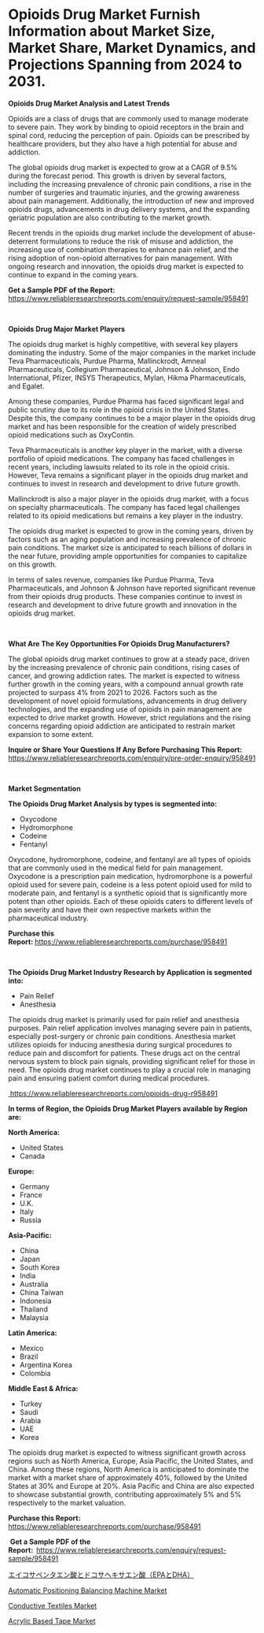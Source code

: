 <p><h1>Opioids Drug Market Furnish Information about Market Size, Market Share, Market Dynamics, and Projections Spanning from 2024 to 2031.</h1></p><p><strong>Opioids Drug Market Analysis and Latest Trends</strong></p>
<p><p>Opioids are a class of drugs that are commonly used to manage moderate to severe pain. They work by binding to opioid receptors in the brain and spinal cord, reducing the perception of pain. Opioids can be prescribed by healthcare providers, but they also have a high potential for abuse and addiction.</p><p>The global opioids drug market is expected to grow at a CAGR of 9.5% during the forecast period. This growth is driven by several factors, including the increasing prevalence of chronic pain conditions, a rise in the number of surgeries and traumatic injuries, and the growing awareness about pain management. Additionally, the introduction of new and improved opioids drugs, advancements in drug delivery systems, and the expanding geriatric population are also contributing to the market growth.</p><p>Recent trends in the opioids drug market include the development of abuse-deterrent formulations to reduce the risk of misuse and addiction, the increasing use of combination therapies to enhance pain relief, and the rising adoption of non-opioid alternatives for pain management. With ongoing research and innovation, the opioids drug market is expected to continue to expand in the coming years.</p></p>
<p><strong>Get a Sample PDF of the Report:&nbsp;</strong> <a href="https://www.reliableresearchreports.com/enquiry/request-sample/958491">https://www.reliableresearchreports.com/enquiry/request-sample/958491</a></p>
<p>&nbsp;</p>
<p><strong>Opioids Drug Major Market Players</strong></p>
<p><p>The opioids drug market is highly competitive, with several key players dominating the industry. Some of the major companies in the market include Teva Pharmaceuticals, Purdue Pharma, Mallinckrodt, Amneal Pharmaceuticals, Collegium Pharmaceutical, Johnson & Johnson, Endo International, Pfizer, INSYS Therapeutics, Mylan, Hikma Pharmaceuticals, and Egalet.</p><p>Among these companies, Purdue Pharma has faced significant legal and public scrutiny due to its role in the opioid crisis in the United States. Despite this, the company continues to be a major player in the opioids drug market and has been responsible for the creation of widely prescribed opioid medications such as OxyContin.</p><p>Teva Pharmaceuticals is another key player in the market, with a diverse portfolio of opioid medications. The company has faced challenges in recent years, including lawsuits related to its role in the opioid crisis. However, Teva remains a significant player in the opioids drug market and continues to invest in research and development to drive future growth.</p><p>Mallinckrodt is also a major player in the opioids drug market, with a focus on specialty pharmaceuticals. The company has faced legal challenges related to its opioid medications but remains a key player in the industry.</p><p>The opioids drug market is expected to grow in the coming years, driven by factors such as an aging population and increasing prevalence of chronic pain conditions. The market size is anticipated to reach billions of dollars in the near future, providing ample opportunities for companies to capitalize on this growth.</p><p>In terms of sales revenue, companies like Purdue Pharma, Teva Pharmaceuticals, and Johnson & Johnson have reported significant revenue from their opioids drug products. These companies continue to invest in research and development to drive future growth and innovation in the opioids drug market.</p></p>
<p>&nbsp;</p>
<p><strong>What Are The Key Opportunities For Opioids Drug Manufacturers?</strong></p>
<p><p>The global opioids drug market continues to grow at a steady pace, driven by the increasing prevalence of chronic pain conditions, rising cases of cancer, and growing addiction rates. The market is expected to witness further growth in the coming years, with a compound annual growth rate projected to surpass 4% from 2021 to 2026. Factors such as the development of novel opioid formulations, advancements in drug delivery technologies, and the expanding use of opioids in pain management are expected to drive market growth. However, strict regulations and the rising concerns regarding opioid addiction are anticipated to restrain market expansion to some extent.</p></p>
<p><strong>Inquire or Share Your Questions If Any Before Purchasing This Report:</strong> <a href="https://www.reliableresearchreports.com/enquiry/pre-order-enquiry/958491">https://www.reliableresearchreports.com/enquiry/pre-order-enquiry/958491</a></p>
<p>&nbsp;</p>
<p><strong>Market Segmentation</strong></p>
<p><strong>The Opioids Drug Market Analysis by types is segmented into:</strong></p>
<p><ul><li>Oxycodone</li><li>Hydromorphone</li><li>Codeine</li><li>Fentanyl</li></ul></p>
<p><p>Oxycodone, hydromorphone, codeine, and fentanyl are all types of opioids that are commonly used in the medical field for pain management. Oxycodone is a prescription pain medication, hydromorphone is a powerful opioid used for severe pain, codeine is a less potent opioid used for mild to moderate pain, and fentanyl is a synthetic opioid that is significantly more potent than other opioids. Each of these opioids caters to different levels of pain severity and have their own respective markets within the pharmaceutical industry.</p></p>
<p><strong>Purchase this Report:&nbsp;</strong><a href="https://www.reliableresearchreports.com/purchase/958491">https://www.reliableresearchreports.com/purchase/958491</a></p>
<p>&nbsp;</p>
<p><strong>The Opioids Drug Market Industry Research by Application is segmented into:</strong></p>
<p><ul><li>Pain Relief</li><li>Anesthesia</li></ul></p>
<p><p>The opioids drug market is primarily used for pain relief and anesthesia purposes. Pain relief application involves managing severe pain in patients, especially post-surgery or chronic pain conditions. Anesthesia market utilizes opioids for inducing anesthesia during surgical procedures to reduce pain and discomfort for patients. These drugs act on the central nervous system to block pain signals, providing significant relief for those in need. The opioids drug market continues to play a crucial role in managing pain and ensuring patient comfort during medical procedures.</p></p>
<p><a href="https://www.reliableresearchreports.com/opioids-drug-r958491">&nbsp;https://www.reliableresearchreports.com/opioids-drug-r958491</a></p>
<p><strong>In terms of Region, the Opioids Drug Market Players available by Region are:</strong></p>
<p>
    <p> <strong> North America: </strong>
        <ul>
            <li>United States</li>
            <li>Canada</li>
        </ul>
        </p> 
    <p> <strong> Europe: </strong>
        <ul>
            <li>Germany</li>
            <li>France</li>
            <li>U.K.</li>
            <li>Italy</li>
            <li>Russia</li>
        </ul>
        </p> 
    <p> <strong> Asia-Pacific: </strong>
        <ul>
            <li>China</li>
            <li>Japan</li>
            <li>South Korea</li>
            <li>India</li>
            <li>Australia</li>
            <li>China Taiwan</li>
            <li>Indonesia</li>
            <li>Thailand</li>
            <li>Malaysia</li>
        </ul>
        </p> 
    <p> <strong> Latin America: </strong>
        <ul>
            <li>Mexico</li>
            <li>Brazil</li>
            <li>Argentina Korea</li>
            <li>Colombia</li>
        </ul>
        </p> 
    <p> <strong> Middle East & Africa: </strong>
        <ul>
            <li>Turkey</li>
            <li>Saudi</li>
            <li>Arabia</li>
            <li>UAE</li>
            <li>Korea</li>
        </ul>
    </p>
    </p>
<p><p>The opioids drug market is expected to witness significant growth across regions such as North America, Europe, Asia Pacific, the United States, and China. Among these regions, North America is anticipated to dominate the market with a market share of approximately 40%, followed by the United States at 30% and Europe at 20%. Asia Pacific and China are also expected to showcase substantial growth, contributing approximately 5% and 5% respectively to the market valuation.</p></p>
<p><strong>Purchase this Report: </strong><a href="https://www.reliableresearchreports.com/purchase/958491">https://www.reliableresearchreports.com/purchase/958491</a></p>
<p>&nbsp;<strong>Get a Sample PDF of the Report:&nbsp;&nbsp;</strong><a href="https://www.reliableresearchreports.com/enquiry/request-sample/958491">https://www.reliableresearchreports.com/enquiry/request-sample/958491</a></p>
<p><strong></strong></p>
<p><p><a href="https://github.com/mohamedbakry57/Market-Research-Report-List-5/blob/main/997589987370.md">エイコサペンタエン酸とドコサヘキサエン酸（EPAとDHA）</a></p><p><a href="https://issuu.com/reportprime-2/docs/automatic-positioning-balancing-mac_40aaefda0e57c0">Automatic Positioning Balancing Machine Market</a></p><p><a href="https://github.com/arionmp/Market-Research-Report-List-5/blob/main/conductive-textiles-market.md">Conductive Textiles Market</a></p><p><a href="https://issuu.com/reportprime-2/docs/acrylic-based-tape-market-size-2030_0fea47c70d3084">Acrylic Based Tape Market</a></p></p>